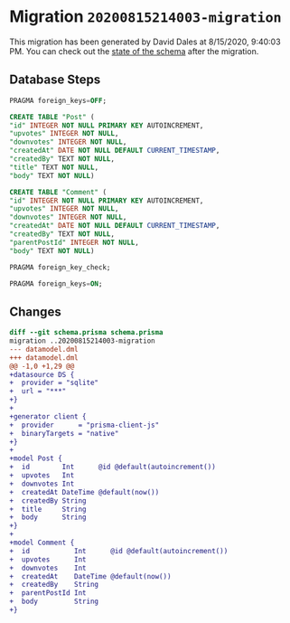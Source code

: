 # Migration `20200815214003-migration`

This migration has been generated by David Dales at 8/15/2020, 9:40:03 PM.
You can check out the [state of the schema](./schema.prisma) after the migration.

## Database Steps

```sql
PRAGMA foreign_keys=OFF;

CREATE TABLE "Post" (
"id" INTEGER NOT NULL PRIMARY KEY AUTOINCREMENT,
"upvotes" INTEGER NOT NULL,
"downvotes" INTEGER NOT NULL,
"createdAt" DATE NOT NULL DEFAULT CURRENT_TIMESTAMP,
"createdBy" TEXT NOT NULL,
"title" TEXT NOT NULL,
"body" TEXT NOT NULL)

CREATE TABLE "Comment" (
"id" INTEGER NOT NULL PRIMARY KEY AUTOINCREMENT,
"upvotes" INTEGER NOT NULL,
"downvotes" INTEGER NOT NULL,
"createdAt" DATE NOT NULL DEFAULT CURRENT_TIMESTAMP,
"createdBy" TEXT NOT NULL,
"parentPostId" INTEGER NOT NULL,
"body" TEXT NOT NULL)

PRAGMA foreign_key_check;

PRAGMA foreign_keys=ON;
```

## Changes

```diff
diff --git schema.prisma schema.prisma
migration ..20200815214003-migration
--- datamodel.dml
+++ datamodel.dml
@@ -1,0 +1,29 @@
+datasource DS {
+  provider = "sqlite"
+  url = "***"
+}
+
+generator client {
+  provider      = "prisma-client-js"
+  binaryTargets = "native"
+}
+
+model Post {
+  id        Int      @id @default(autoincrement())
+  upvotes   Int
+  downvotes Int
+  createdAt DateTime @default(now())
+  createdBy String
+  title     String
+  body      String
+}
+
+model Comment {
+  id           Int      @id @default(autoincrement())
+  upvotes      Int
+  downvotes    Int
+  createdAt    DateTime @default(now())
+  createdBy    String
+  parentPostId Int
+  body         String
+}
```



